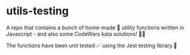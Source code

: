 # utils-testing

A repo that contains a bunch of home-made 🍜 utility functions written in Javascript - and also some CodeWars kata
solutions! 🤘🏻

The functions have been unit tested ✅ using the Jest testing library.🤡
